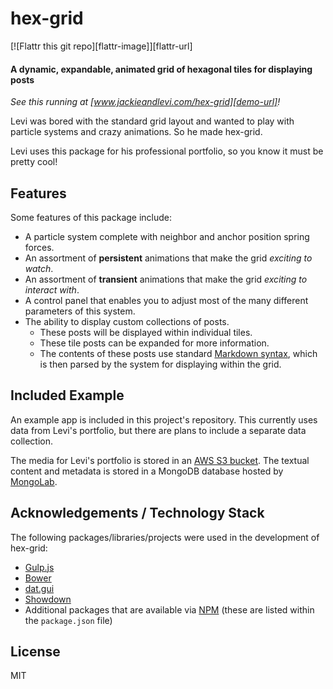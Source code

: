 # hex-grid

[![Flattr this git repo][flattr-image]][flattr-url]

#### A dynamic, expandable, animated grid of hexagonal tiles for displaying posts

_See this running at [www.jackieandlevi.com/hex-grid][demo-url]!_

Levi was bored with the standard grid layout and wanted to play with particle systems and crazy animations. So he made
hex-grid.

Levi uses this package for his professional portfolio, so you know it must be pretty cool!

## Features

Some features of this package include:

- A particle system complete with neighbor and anchor position spring forces.
- An assortment of **persistent** animations that make the grid _exciting to watch_.
- An assortment of **transient** animations that make the grid _exciting to interact with_.
- A control panel that enables you to adjust most of the many different parameters of this system.
- The ability to display custom collections of posts.
    - These posts will be displayed within individual tiles.
    - These tile posts can be expanded for more information.
    - The contents of these posts use standard [Markdown syntax][markdown-url], which is then parsed by the system for
      displaying within the grid.

## Included Example

An example app is included in this project's repository. This currently uses data from Levi's portfolio, but there are
plans to include a separate data collection.

The media for Levi's portfolio is stored in an [AWS S3 bucket][aws-s3-url]. The textual content and metadata is stored
in a MongoDB database hosted by [MongoLab][mongolab-url].

## Acknowledgements / Technology Stack

The following packages/libraries/projects were used in the development of hex-grid:

- [Gulp.js][gulp-url]
- [Bower][bower-url]
- [dat.gui][dat-gui-url]
- [Showdown][showdown-url]
- Additional packages that are available via [NPM][npm-url] (these are listed within the `package.json` file)

## License

MIT



[demo-url]: http://www.jackieandlevi.com/hex-grid
[markdown-url]: http://daringfireball.net/projects/markdown/
[aws-s3-url]: http://aws.amazon.com/s3/
[mongolab-url]: https://mongolab.com
[dat-gui-url]: http://code.google.com/p/dat-gui
[gulp-url]: http://gulpjs.com
[bower-url]: http://bower.io
[npm-url]: https://npmjs.org
[showdown-url]: https://github.com/showdownjs/showdown
